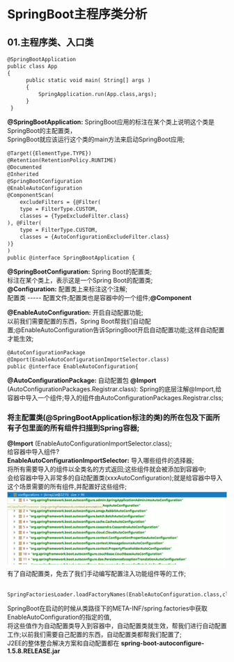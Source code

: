 SpringBoot主程序类分析
====
## 01.主程序类、入口类
> 
    @SpringBootApplication  
    public class App  
    {  
          public static void main( String[] args )  
          {  
              SpringApplication.run(App.class,args);  
          }  
     }      
>  
**@SpringBootApplication:**  SpringBoot应用的标注在某个类上说明这个类是SpringBoot的主配置类，  
SpringBoot就应该运行这个类的main方法来启动SpringBoot应用;  

> 
    @Target({ElementType.TYPE})
    @Retention(RetentionPolicy.RUNTIME)
    @Documented
    @Inherited
    @SpringBootConfiguration
    @EnableAutoConfiguration
    @ComponentScan(
        excludeFilters = {@Filter(
        type = FilterType.CUSTOM,
        classes = {TypeExcludeFilter.class}
    ), @Filter(
        type = FilterType.CUSTOM,
        classes = {AutoConfigurationExcludeFilter.class}
    )}
    )
    public @interface SpringBootApplication {
   
>  
**@SpringBootConfiguration:** Spring Boot的配置类;  
      标注在某个类上，表示这是一个Spring Boot的配置类;  
      **@Configuration:**  配置类上来标注这个注解;  
        配置类 ----- 配置文件;配置类也是容器中的一个组件;**@Component**  

**@EnableAutoConfiguration:** 开启自动配置功能;  
       以前我们需要配置的东西，Spring Boot帮我们自动配置;@EnableAutoConfiguration告诉SpringBoot开启自动配置功能;这样自动配置才能生效;  
> 
    @AutoConfigurationPackage
    @Import(EnableAutoConfigurationImportSelector.class)
    public @interface EnableAutoConfiguration{
   
>    
   **@AutoConfigurationPackage:** 自动配置包
        **@Import** (AutoConfigurationPackages.Registrar.class): 
        Spring的底层注解@Import,给容器中导入一个组件;导入的组件由AutoConfigurationPackages.Registrar.clss;   
   ### **将主配置类(@SpringBootApplication标注的类)的所在包及下面所有子包里面的所有组件扫描到Spring容器;**  
   **@Import** (EnableAutoConfigurationImportSelector.class);  
        给容器中导入组件?  
        **EnableAutoConfigurationImportSelector:**  导入哪些组件的选择器;  
        将所有需要导入的组件以全类名的方式返回;这些组件就会被添加到容器中;  
        会给容器中导入非常多的自动配置类(xxxAutoConfiguration);就是给容器中导入这个场景需要的所有组件,并配置好这些组件;  
        ![SpringBoot注解解析](./images/02.SpringBoot注解解析01.png)  
         有了自动配置类，免去了我们手动编写配置注入功能组件等的工作;  
  >
        SpringFactoriesLoader.loadFactoryNames(EnableAutoConfiguration.class,classLoader);  
  >
SpringBoot在启动的时候从类路径下的META-INF/spring.factories中获取EnableAutoConfiguration的指定的值,  
将这些值作为自动配置类导入到容器中，自动配置类就生效，帮我们进行自动配置工作;以前我们需要自己配置的东西，自动配置类都帮我们配置了;  
J2EE的整体整合解决方案和自动配置都在 **spring-boot-autoconfigure-1.5.8.RELEASE.jar**        
        
